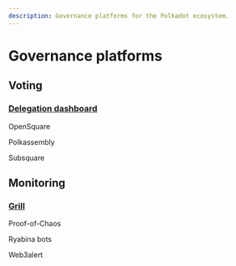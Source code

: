 ```yaml
---
description: Governance platforms for the Polkadot ecosystem.
---
```


# Governance platforms

## Voting

### [Delegation dashboard](https://delegation.polkadot.network/)

OpenSquare

Polkassembly

Subsquare



## Monitoring

### [Grill](https://grill.chat/polkassembly)

Proof-of-Chaos

Ryabina bots

Web3alert

